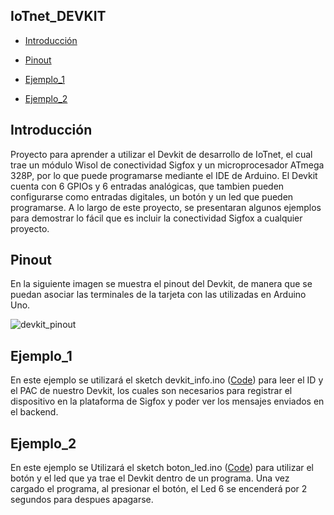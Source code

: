 ## IoTnet_DEVKIT ##

-	[Introducción](#introducción)

-	[Pinout](#pinout)

-	[Ejemplo_1](#ejemplo_1)

-	[Ejemplo_2](#ejemplo_2)

## Introducción ##

Proyecto para aprender a utilizar el Devkit de desarrollo de IoTnet, el cual trae un módulo Wisol de conectividad Sigfox y un microprocesador ATmega 328P, por lo que puede programarse mediante el IDE de Arduino.
El Devkit cuenta con 6 GPIOs y 6 entradas analógicas, que tambien pueden configurarse como entradas digitales, un botón y un led que pueden programarse. 
A lo largo de este proyecto, se presentaran algunos ejemplos para demostrar lo fácil que es incluir la conectividad Sigfox a cualquier proyecto.

## Pinout ##

En la siguiente imagen se muestra el pinout del Devkit, de manera que se puedan asociar las terminales de la tarjeta con las utilizadas en Arduino Uno.

![devkit_pinout](https://github.com/Iotnet/IoTnet_DEVKIT/blob/master/images/devkit_pinout.jpg?raw=true)

## Ejemplo_1 ##

En este ejemplo se utilizará el sketch devkit_info.ino ([Code](Ejemplos/devkit_info/devkit_info.ino)) para leer el ID y el PAC de nuestro Devkit, los cuales son necesarios para registrar el dispositivo en la plataforma de Sigfox y poder ver los mensajes enviados en el backend.

## Ejemplo_2 ##

En este ejemplo se Utilizará el sketch boton_led.ino ([Code](Ejemplos/boton_led/boton_led.ino)) para utilizar el botón y el led que ya trae el Devkit dentro de un programa. Una vez cargado el programa, al presionar el botón, el Led 6 se encenderá por 2 segundos para despues apagarse.